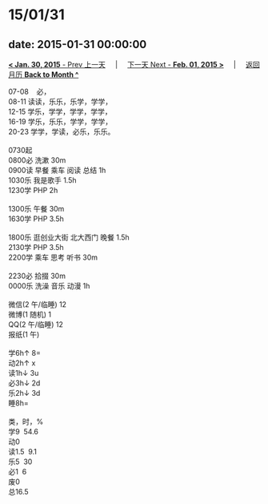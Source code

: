 # 15/01/31

date: 2015-01-31 00:00:00
---
[**< Jan. 30, 2015** - Prev 上一天](/lifelogs/2015/01/d30.html) &nbsp; &nbsp; | &nbsp; &nbsp; [下一天 Next - **Feb. 01, 2015 >**](/lifelogs/2015/02/d01.html) &nbsp; &nbsp; |  &nbsp; &nbsp; [返回月历 **Back to Month ^**](/lifelogs/2015/01/index.html)
<br/><div>07-08    必，<br/>08-11 读读，乐乐，乐学，学学，<br/>12-15 学乐，学学，学学，学学，<br/>16-19 学乐，乐乐，学学，学学，<br/>20-23 学学，学读，必乐，乐乐。<div><br/></div>0730起<br/>0800必 洗漱 30m<br/>0900读 早餐 乘车 阅读 总结 1h<br/>1030乐 我是歌手 1.5h<br/>1230学 PHP 2h<div><br/></div>1300乐 午餐 30m<br/>1630学 PHP 3.5h<div><br/></div>1800乐 逛创业大街 北大西门 晚餐 1.5h<br/>2130学 PHP 3.5h<br/>2200学 乘车 思考 听书 30m<div><br/></div>2230必 拾掇 30m<br/>0000乐 洗澡 音乐 动漫 1h<div><br/></div>微信(2 午/临睡) 12<br/>微博(1 随机) 1<br/>QQ(2 午/临睡) 12<br/>报纸(1 午)<div><br/></div>学6h↑ 8=<br/>动2h↑ x<br/>读1h↓ 3u<br/>必3h↓ 2d<br/>乐2h↓ 3d<br/>睡8h=<div><br/></div>类，时，%<br/>学9  54.6<br/>动0<br/>读1.5  9.1<br/>乐5  30<br/>必1  6<br/>废0<br/>总16.5

